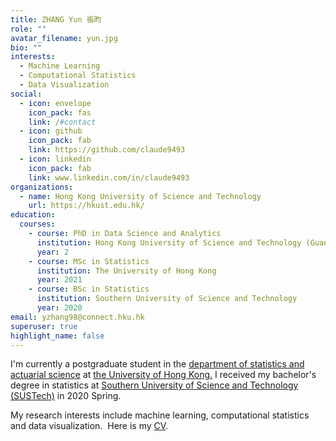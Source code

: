 ```yaml
---
title: ZHANG Yun 張昀
role: ""
avatar_filename: yun.jpg
bio: ""
interests:
  - Machine Learning
  - Computational Statistics
  - Data Visualization
social:
  - icon: envelope
    icon_pack: fas
    link: /#contact
  - icon: github
    icon_pack: fab
    link: https://github.com/claude9493
  - icon: linkedin
    icon_pack: fab
    link: www.linkedin.com/in/claude9493
organizations:
  - name: Hong Kong University of Science and Technology
    url: https://hkust.edu.hk/
education:
  courses:
    - course: PhD in Data Science and Analytics
      institution: Hong Kong University of Science and Technology (Guangzhou)
      year: 2
    - course: MSc in Statistics
      institution: The University of Hong Kong
      year: 2021
    - course: BSc in Statistics
      institution: Southern University of Science and Technology
      year: 2020
email: yzhang98@connect.hku.hk
superuser: true
highlight_name: false
---
```

<!--StartFragment-->

I'm currently a postgraduate student in the [department of statistics and actuarial science](https://saasweb.hku.hk/) at [the University of Hong Kong.](https://hku.hk/) I received my bachelor's degree in statistics at [Southern University of Science and Technology (SUSTech)](https://www.sustech.edu.cn/en/) in 2020 Spring.

My research interests include machine learning, computational statistics and data visualization.  Here is my [CV](http://claude9493.com/Files/CV_Nov15.pdf).

<!--EndFragment-->